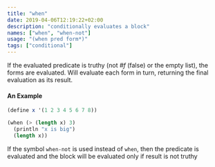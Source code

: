 ```yaml
---
title: "when"
date: 2019-04-06T12:19:22+02:00
description: "conditionally evaluates a block"
names: ["when", "when-not"]
usage: "(when pred form*)"
tags: ["conditional"]
---
```


If the evaluated predicate is truthy (not _#f_ (false) or the empty list), the forms are evaluated. Will evaluate each form in turn, returning the final evaluation as its result.

#### An Example

```scheme
(define x '(1 2 3 4 5 6 7 8))

(when (> (length x) 3)
  (println "x is big")
  (length x))
```

If the symbol `when-not` is used instead of `when`, then the predicate is evaluated and the block will be evaluated only if result is not truthy
